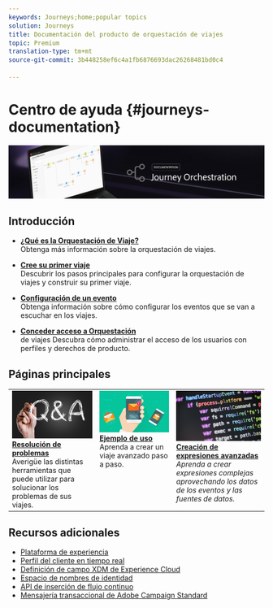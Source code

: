 ```yaml
---
keywords: Journeys;home;popular topics
solution: Journeys
title: Documentación del producto de orquestación de viajes
topic: Premium
translation-type: tm+mt
source-git-commit: 3b448258ef6c4a1fb6876693dac26268481bd0c4

---
```



# Centro de ayuda {#journeys-documentation}

![](using/assets/bannerjourney.png)

## Introducción

* **[¿Qué es la Orquestación de Viaje?](using/action/working-with-adobe-campaign.md)**<br/>Obtenga más información sobre la orquestación de viajes.

* **[Cree su primer viaje](using/about/get-started.md)**<br/>Descubrir los pasos principales para configurar la orquestación de viajes y construir su primer viaje.

* **[Configuración de un evento](using/event/about-events.md#section_tbk_5qt_pgb)**<br/>Obtenga información sobre cómo configurar los eventos que se van a escuchar en los viajes.

* **[Conceder acceso a Orquestación](using/about/access-management.md)**<br/>de viajes Descubra cómo administrar el acceso de los usuarios con perfiles y derechos de producto.

## Páginas principales

<table>
<tr>
    <td valign="top">
        <a href="using/about/troubleshooting.md">
       <img alt="Desarrolladores" src="using/assets/do-not-localize/FAQ.png" />
       </a>
    <div>
    <a href="using/about/troubleshooting.md"><strong>Resolución de problemas</strong></a>
    </div>
    <em></em>Averigüe las distintas herramientas que puede utilizar para solucionar los problemas de sus viajes.
    <br>
  </td>
  <td valign="top">
    <a href="using/usecase/building-the-journey.md">
      <img alt="generar" src="using/assets/do-not-localize/design.png"/>
    </a>
    <div>
    <a href="using/usecase/building-the-journey.md"><strong>Ejemplo de uso</strong></a>
    </div>
    <em></em>Aprenda a crear un viaje avanzado paso a paso.
    <br>
  </td>
  <td valign="top">
    <a href="using/expression/expressionadvanced.md">
      <img alt="condiciones" src="using/assets/do-not-localize/dev.png"/>
    </a>
    <div>
    <a href="using/expression/expressionadvanced.md"><strong>Creación de expresiones avanzadas</strong></a>
    </div>
    <em>Aprenda a crear expresiones complejas aprovechando los datos de los eventos y las fuentes de datos. </em>
    <br>
  </td>
</tr>
</table>

## Recursos adicionales

* [Plataforma de experiencia](https://www.adobe.com/experience-platform/documentation-and-developer-resources.html)
* [Perfil del cliente en tiempo real](https://www.adobe.io/apis/cloudplatform/dataservices/profile-identity-segmentation/profile-identity-segmentation-services.html#!api-specification/markdown/narrative/technical_overview/unified_profile_architectural_overview/unified_profile_architectural_overview.md)
* [Definición de campo XDM de Experience Cloud](https://www.adobe.io/apis/cloudplatform/dataservices/xdm.html)
* [Espacio de nombres de identidad](https://www.adobe.io/apis/cloudplatform/dataservices/profile-identity-segmentation/profile-identity-segmentation-services.html#!api-specification/markdown/narrative/technical_overview/identity_namespace_overview/identity_namespace_overview.md)
* [API de inserción de flujo continuo](https://www.adobe.io/apis/cloudplatform/dataservices/data-ingestion/data-ingestion-services.html#!api-specification/markdown/narrative/technical_overview/streaming_ingest/getting_started_with_platform_streaming_ingestion.md)
* [Mensajería transaccional de Adobe Campaign Standard](https://docs.adobe.com/content/help/en/campaign-standard/using/communication-channels/transactional-messaging/about-transactional-messaging.html)
